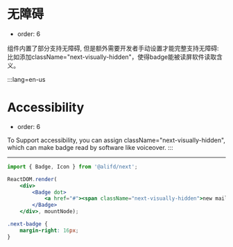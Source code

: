 # 无障碍

- order: 6

组件内置了部分支持无障碍, 但是额外需要开发者手动设置才能完整支持无障碍: 比如添加className="next-visually-hidden"，使得badge能被读屏软件读取含义。

:::lang=en-us
# Accessibility

- order: 6

To Support accessibility, you can assign className="next-visually-hidden", which can make badge read by software like voiceover.
:::

---

````jsx
import { Badge, Icon } from '@alifd/next';

ReactDOM.render(
    <div>
        <Badge dot>
            <a href="#"><span className="next-visually-hidden">new mail</span></a>
        </Badge>
    </div>, mountNode);
````

````css
.next-badge {
    margin-right: 16px;
}
````

